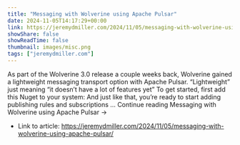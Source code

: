 ```yaml
---
title: "Messaging with Wolverine using Apache Pulsar"
date: 2024-11-05T14:17:29+00:00
link: https://jeremydmiller.com/2024/11/05/messaging-with-wolverine-using-apache-pulsar/
showShare: false
showReadTime: false
thumbnail: images/misc.png
tags: ["jeremydmiller.com"]
---
```

As part of the Wolverine 3.0 release a couple weeks back, Wolverine gained a lightweight messaging transport option with Apache Pulsar. “Lightweight” just meaning “it doesn’t have a lot of features yet” To get started, first add this Nuget to your system: And just like that, you’re ready to start adding publishing rules and subscriptions … Continue reading Messaging with Wolverine using Apache Pulsar →

- Link to article: https://jeremydmiller.com/2024/11/05/messaging-with-wolverine-using-apache-pulsar/